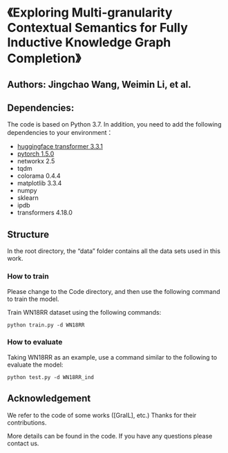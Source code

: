 # 《Exploring Multi-granularity Contextual Semantics for Fully Inductive Knowledge Graph Completion》
## Authors: Jingchao Wang, Weimin Li, et al.


## Dependencies:
The code is based on Python 3.7. In addition, you need to add the following dependencies to your environment：
- [huggingface transformer 3.3.1](https://github.com/huggingface/transformers)
- [pytorch 1.5.0](https://pytorch.org/)
- networkx 2.5
- tqdm
- colorama 0.4.4
- matplotlib 3.3.4
- numpy
- sklearn
- ipdb
- transformers 4.18.0

## Structure

In the root directory, the “data” folder contains all the data sets used in this work.

### How to train
Please change to the Code directory, and then use the following command to train the model.

Train WN18RR dataset using the following commands:

```shell script
python train.py -d WN18RR 

```

### How to evaluate 

Taking WN18RR as an example, use a command similar to the following to evaluate the model:

```shell script
python test.py -d WN18RR_ind

```



## Acknowledgement
We refer to the code of some works ([GraIL], etc.) Thanks for their contributions.

More details can be found in the code. If you have any questions please contact us.
